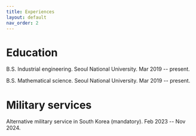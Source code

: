 ```yaml
---
title: Experiences
layout: default
nav_order: 2
---
```


# Education

B.S. Industrial engineering. Seoul National University. Mar 2019 -- present.

B.S. Mathematical science. Seoul National University. Mar 2019 -- present.

# Military services

Alternative military service in South Korea (mandatory). Feb 2023 -- Nov 2024.
